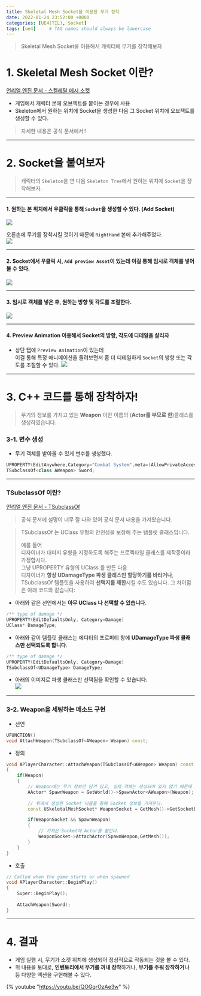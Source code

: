 ```yaml
---
title: Skeletal Mesh Socket을 이용한 무기 장착
date: 2022-01-24 23:52:00 +0000
categories: [UE4(TIL), Socket]
tags: [ue4]     # TAG names should always be lowercase
---
```


>Skeletal Mesh Socket을 이용해서 캐릭터에 무기를 장착해보자

# 1. Skeletal Mesh Socket 이란?
[언리얼 엔진 문서 - 스켈레탈 메시 소켓](https://docs.unrealengine.com/4.27/ko/WorkingWithContent/Types/SkeletalMeshes/Sockets/)  

- 게임에서 캐릭터 본에 오브젝트를 붙이는 경우에 사용
- Skeleton에서 원하는 위치에 Socket을 생성한 다음 그 Socket 위치에 오브젝트를 생성할 수 있다.
> 자세한 내용은 공식 문서에서!!

***

# 2. Socket을 붙여보자

>캐릭터의 `Skeleton`을 연 다음 `Skeleton Tree`에서 원하는 위치에 `Socket`을 장착해보자.  

***

#### 1. 원하는 본 위치에서 우클릭을 통해 `Socket`을 생성할 수 있다. (Add Socket)  
![](https://images.velog.io/images/night/post/69d723e4-e899-4907-95e2-f19ed88621c2/image.png)  

오른손에 무기를 장착시킬 것이기 때문에 `RightHand` 본에 추가해주었다.  
![](https://images.velog.io/images/night/post/d1f79293-711a-4598-b1c4-d4038155c336/image.png)

***

#### 2. Socket에서 우클릭 시, `Add preview Asset`이 있는데 이걸 통해 임시로 객체를 넣어볼 수 있다.  
![](https://images.velog.io/images/night/post/9fdb9a3a-639e-4570-9245-b807ea21bb08/image.png)

***

#### 3. 임시로 객체를 넣은 후, 원하는 방향 및 각도를 조절한다.  
![](https://images.velog.io/images/night/post/5c9e35a1-727c-4dd0-934c-f6d9a20120b4/image.png)
***

#### 4. Preview Animation 이용해서 Socket의 방향, 각도에 디테일을 살리자
- 상단 탭에 `Preview Animation`이 있는데  
이걸 통해 특정 애니메이션을 돌려보면서  좀 더 디테일하게 `Socket`의 방향 또는 각도를 조절할 수 있다.
![](https://images.velog.io/images/night/post/20bccb61-f624-4409-bc73-00cafdd6e4a9/image.png)

***

# 3. C++ 코드를 통해 장착하자!
>무기의 정보를 가지고 있는 **Weapon** 이란 이름의 (**Actor를 부모로 한**)클래스를 생성하였습니다.

### 3-1. 변수 생성
- 무기 객체를 받아올 수 있게 변수를 생성했다.
```cpp
UPROPERTY(EditAnywhere,Category="Combat System",meta=(AllowPrivateAccess="true"))
TSubclassOf<class AWeapon> Sword;
```

***

### TSubclassOf 이란?
[언리얼 엔진 문서 - TSubclassOf](https://docs.unrealengine.com/4.26/ko/ProgrammingAndScripting/ProgrammingWithCPP/UnrealArchitecture/TSubclassOf/)  
>공식 문서에 설명이 너무 잘 나와 있어 공식 문서 내용을 가져왔습니다.

>TSubclassOf 는 UClass 유형의 안전성을 보장해 주는 템플릿 클래스입니다.  
>
>예를 들어  
>디자이너가 대미지 유형을 지정하도록 해주는 프로젝타일 클래스를 제작중이라 가정합시다.  
>그냥 UPROPERTY 유형의 UClass 를 만든 다음  
>디자이너가 **항상 UDamageType 파생 클래스만 할당하기를 바라거나**,  
>TSubclassOf 템플릿을 사용하여 **선택지를 제한**시킬 수도 있습니다. 그 차이점은 아래 코드와 같습니다:  

- 아래와 같은 선언에서는 **아무 UClass 나 선택할 수 있습니다**.  

```cpp
/** type of damage */
UPROPERTY(EditDefaultsOnly, Category=Damage)
UClass* DamageType;
```

- 아래와 같이 템플릿 클래스는 에디터의 프로퍼티 창에 **UDamageType 파생 클래스만 선택되도록 합니다**.  

```cpp
/** type of damage */
UPROPERTY(EditDefaultsOnly, Category=Damage)
TSubclassOf<UDamageType> DamageType;
```

- 아래의 이미지로 파생 클래스만 선택됨을 확인할 수 있습니다.  
![](https://images.velog.io/images/night/post/d6f7de73-7b68-4d90-8e61-4bb022025450/image.png)

***

### 3-2. Weapon을 세팅하는 메소드 구현
- 선언
```cpp
UFUNCTION()
void AttachWeapon(TSubclassOf<AWeapon> Weapon) const;
```

- 정의
```cpp
void APlayerCharacter::AttachWeapon(TSubclassOf<AWeapon> Weapon) const
{
	if(Weapon)
	{
		// Weapon에는 무기 정보만 담겨 있고, 실제 객체는 생성되어 있지 않기 때문에 SpawnActor를 통해 객체를 생성했다.
		AActor* SpawnWeapon = GetWorld()->SpawnActor<AWeapon>(Weapon);
		
		// 위에서 생성한 Socket 이름을 통해 Socket 정보를 가져온다.
		const USkeletalMeshSocket* WeaponSocket = GetMesh()->GetSocketByName("RightHandWeaponSocket");

		if(WeaponSocket && SpawnWeapon)
		{
			// 가져온 Socket에 Actor를 붙인다.
			WeaponSocket->AttachActor(SpawnWeapon,GetMesh());	
		}
	}
}
```

- 호출
```cpp
// Called when the game starts or when spawned
void APlayerCharacter::BeginPlay()
{
	Super::BeginPlay();
	
	AttachWeapon(Sword);
}
```

***

# 4. 결과
- 게임 실행 시, 무기가 소켓 위치에 생성되어 정상적으로 작동되는 것을 볼 수 있다.  
- 위 내용을 토대로, **인벤토리에서 무기를 꺼내 장착**하거나, **무기를 주워 장착하거나** 등 다양한 액션을 구현해볼 수 있다.

{% youtube "https://youtu.be/QOGqrOzAe3w" %}